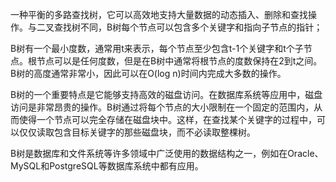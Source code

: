 一种平衡的多路查找树，它可以高效地支持大量数据的动态插入、删除和查找操作。与二叉查找树不同，B树每个节点可以包含多个关键字和指向子节点的指针；

B树有一个最小度数，通常用t来表示，每个节点至少包含t-1个关键字和t个子节点。根节点可以是任何度数，但是在B树中通常将根节点的度数保持在2到t之间。B树的高度通常非常小，因此可以在O(log n)时间内完成大多数的操作。

B树的一个重要特点是它能够支持高效的磁盘访问。在数据库系统等应用中，磁盘访问是非常昂贵的操作。B树通过将每个节点的大小限制在一个固定的范围内，从而使得一个节点可以完全存储在磁盘块中。这样，在查找某个关键字的过程中，可以仅仅读取包含目标关键字的那些磁盘块，而不必读取整棵树。

B树是数据库和文件系统等许多领域中广泛使用的数据结构之一，例如在Oracle、MySQL和PostgreSQL等数据库系统中都有应用。